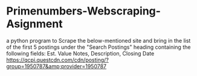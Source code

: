 # Primenumbers-Webscraping-Asignment
a python program to Scrape the below-mentioned site and bring in the list of the first 5 postings under the "Search Postings" heading containing the following fields: Est. Value Notes, Description, Closing Date https://qcpi.questcdn.com/cdn/posting/?group=1950787&amp;provider=1950787 
